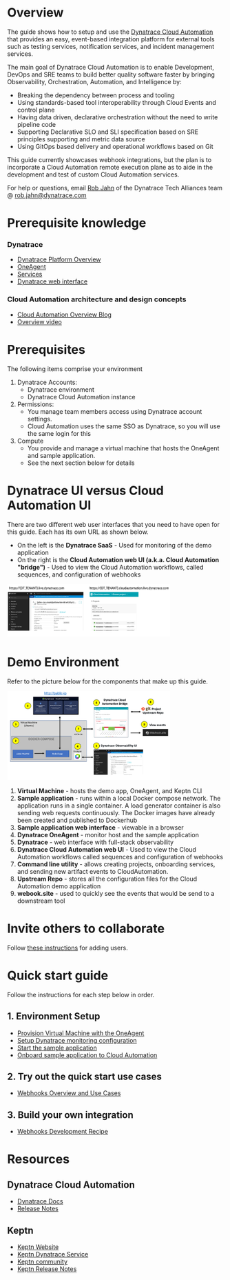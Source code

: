 # Overview

The guide shows how to setup and use the [Dynatrace Cloud Automation](https://www.dynatrace.com/platform/cloud-automation/) that provides an easy, event-based integration platform for external tools such as testing services, notification services, and incident management services. 

The main goal of Dynatrace Cloud Automation is to enable Development, DevOps and SRE teams to build better quality software faster by bringing Observability, Orchestration, Automation, and Intelligence by:

* Breaking the dependency between process and tooling
* Using standards-based tool interoperability through Cloud Events and control plane
* Having data driven, declarative orchestration without the need to write pipeline code
* Supporting Declarative SLO and SLI specification based on SRE principles supporting and metric data source
* Using GitOps based delivery and operational workflows based on Git

This guide currently showcases webhook integrations, but the plan is to incorporate a Cloud Automation remote execution plane as to aide in the development and test of custom Cloud Automation services.

For help or questions, email [Rob Jahn](https://www.linkedin.com/in/robjahn/) of the Dynatrace Tech Alliances team @ rob.jahn@dynatrace.com 

# Prerequisite knowledge

### Dynatrace

* [Dynatrace Platform Overview](https://www.dynatrace.com/support/help/get-started/)
* [OneAgent](https://www.dynatrace.com/support/help/setup-and-configuration/dynatrace-oneagent)
* [Services](https://www.dynatrace.com/support/help/how-to-use-dynatrace/transactions-and-services)
* [Dynatrace web interface](https://www.dynatrace.com/support/help/get-started/navigation)

### Cloud Automation architecture and design concepts

* [Cloud Automation Overview Blog](https://www.dynatrace.com/news/blog/deliver-cloud-native-applications-faster-with-dynatrace-cloud-automation-module/)
* [Overview video](https://www.youtube.com/watch?v=H4tZhpKxVC4)

# Prerequisites

The following items comprise your environment

1. Dynatrace Accounts:
    * Dynatrace environment
    * Dynatrace Cloud Automation instance
1. Permissions:
    * You manage team members access using Dynatrace account settings. 
    * Cloud Automation uses the same SSO as Dynatrace, so you will use the same login for this  
1. Compute
    * You provide and manage a virtual machine that hosts the OneAgent and sample application. 
    * See the next section below for details

# Dynatrace UI versus Cloud Automation UI

There are two different web user interfaces that you need to have open for this guide.  Each has its own URL as shown below.
* On the left is the **Dynatrace SaaS** - Used for monitoring of the demo application
* On the right is the **Cloud Automation web UI (a.k.a. Cloud Automation "bridge")** - Used to view the Cloud Automation workflows, called sequences, and configuration of webhooks

<img src="images/dt-and-bridge.png" width="75%" height="75%">

# Demo Environment

Refer to the picture below for the components that make up this guide.

<img src="images/setup.png" width="75%" height="75%">

1. **Virtual Machine** - hosts the demo app, OneAgent, and Keptn CLI 
1. **Sample application** - runs within a local Docker compose network. The application runs in a single container. A load generator container is also sending web requests continuously.  The Docker images have already been created and published to Dockerhub
1. **Sample application web interface** - viewable in a browser
1. **Dynatrace OneAgent** - monitor host and the sample application
1. **Dynatrace** - web interface with full-stack observability
1. **Dynatrace Cloud Automation web UI** - Used to view the Cloud Automation workflows called sequences and configuration of webhooks
1. **Command line utility** - allows creating projects, onboarding services, and sending new artifact events to CloudAutomation.
1. **Upstream Repo** - stores all the configuration files for the Cloud Automation demo application
1. **webook.site** - used to quickly see the events that would be send to a downstream tool

# Invite others to collaborate

Follow [these instructions](USERADMIN.md) for adding users.

# Quick start guide

Follow the instructions for each step below in order.

## 1. Environment Setup

* [Provision Virtual Machine with the OneAgent](VM.md)
* [Setup Dynatrace monitoring configuration](SETUP.md)
* [Start the sample application](APP.md)
* [Onboard sample application to Cloud Automation](ONBOARD.md)

## 2. Try out the quick start use cases

* [Webhooks Overview and Use Cases](WEBHOOK.md)

## 3. Build your own integration

* [Webhooks Development Recipe](BUILDWEBHOOK.md)

# Resources

## Dynatrace Cloud Automation

* [Dynatrace Docs](https://www.dynatrace.com/support/help/how-to-use-dynatrace/cloud-automation)
* [Release Notes](https://www.dynatrace.com/support/help/shortlink/release-notes#cloud-automation)

## Keptn

* [Keptn Website](https://keptn.sh)
* [Keptn Dynatrace Service](https://github.com/keptn-contrib/dynatrace-service)
* [Keptn community](https://keptn.sh/community)
* [Keptn Release Notes](https://github.com/keptn/keptn/releases)

